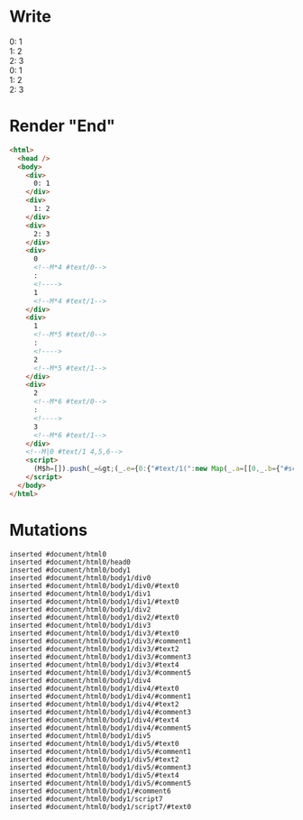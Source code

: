 # Write
  <div>0: 1</div><div>1: 2</div><div>2: 3</div><div>0<!M*4 #text/0>: <!>1<!M*4 #text/1></div><div>1<!M*5 #text/0>: <!>2<!M*5 #text/1></div><div>2<!M*6 #text/0>: <!>3<!M*6 #text/1></div><!M|0 #text/1 4,5,6><script>(M$h=[]).push(_=>(_.e={0:{"#text/1(":new Map(_.a=[[0,_.b={"#scope":4}],[1,_.c={"#scope":5}],[2,_.d={"#scope":6}]]),"#scope":0},4:_.b,5:_.c,6:_.d}),[])</script>


# Render "End"
```html
<html>
  <head />
  <body>
    <div>
      0: 1
    </div>
    <div>
      1: 2
    </div>
    <div>
      2: 3
    </div>
    <div>
      0
      <!--M*4 #text/0-->
      : 
      <!---->
      1
      <!--M*4 #text/1-->
    </div>
    <div>
      1
      <!--M*5 #text/0-->
      : 
      <!---->
      2
      <!--M*5 #text/1-->
    </div>
    <div>
      2
      <!--M*6 #text/0-->
      : 
      <!---->
      3
      <!--M*6 #text/1-->
    </div>
    <!--M|0 #text/1 4,5,6-->
    <script>
      (M$h=[]).push(_=&gt;(_.e={0:{"#text/1(":new Map(_.a=[[0,_.b={"#scope":4}],[1,_.c={"#scope":5}],[2,_.d={"#scope":6}]]),"#scope":0},4:_.b,5:_.c,6:_.d}),[])
    </script>
  </body>
</html>
```

# Mutations
```
inserted #document/html0
inserted #document/html0/head0
inserted #document/html0/body1
inserted #document/html0/body1/div0
inserted #document/html0/body1/div0/#text0
inserted #document/html0/body1/div1
inserted #document/html0/body1/div1/#text0
inserted #document/html0/body1/div2
inserted #document/html0/body1/div2/#text0
inserted #document/html0/body1/div3
inserted #document/html0/body1/div3/#text0
inserted #document/html0/body1/div3/#comment1
inserted #document/html0/body1/div3/#text2
inserted #document/html0/body1/div3/#comment3
inserted #document/html0/body1/div3/#text4
inserted #document/html0/body1/div3/#comment5
inserted #document/html0/body1/div4
inserted #document/html0/body1/div4/#text0
inserted #document/html0/body1/div4/#comment1
inserted #document/html0/body1/div4/#text2
inserted #document/html0/body1/div4/#comment3
inserted #document/html0/body1/div4/#text4
inserted #document/html0/body1/div4/#comment5
inserted #document/html0/body1/div5
inserted #document/html0/body1/div5/#text0
inserted #document/html0/body1/div5/#comment1
inserted #document/html0/body1/div5/#text2
inserted #document/html0/body1/div5/#comment3
inserted #document/html0/body1/div5/#text4
inserted #document/html0/body1/div5/#comment5
inserted #document/html0/body1/#comment6
inserted #document/html0/body1/script7
inserted #document/html0/body1/script7/#text0
```